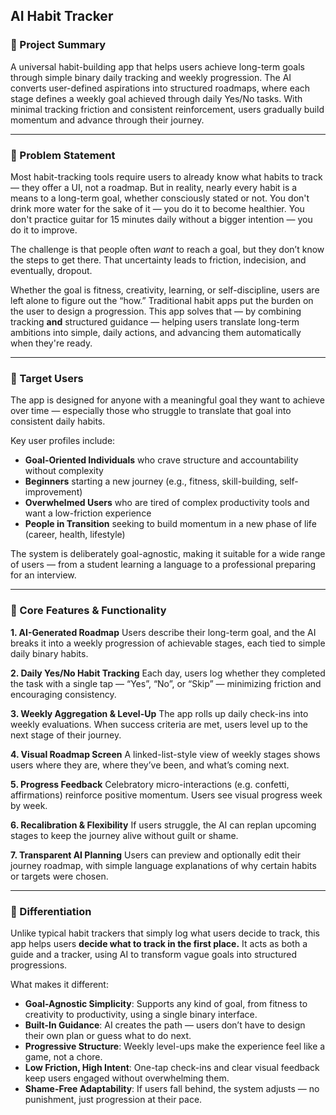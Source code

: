 ## AI Habit Tracker

### 📝 Project Summary

A universal habit-building app that helps users achieve long-term goals through simple binary daily tracking and weekly progression. The AI converts user-defined aspirations into structured roadmaps, where each stage defines a weekly goal achieved through daily Yes/No tasks. With minimal tracking friction and consistent reinforcement, users gradually build momentum and advance through their journey.

---

### 🧩 Problem Statement

Most habit-tracking tools require users to already know what habits to track — they offer a UI, not a roadmap. But in reality, nearly every habit is a means to a long-term goal, whether consciously stated or not. You don't drink more water for the sake of it — you do it to become healthier. You don't practice guitar for 15 minutes daily without a bigger intention — you do it to improve.

The challenge is that people often *want* to reach a goal, but they don’t know the steps to get there. That uncertainty leads to friction, indecision, and eventually, dropout.

Whether the goal is fitness, creativity, learning, or self-discipline, users are left alone to figure out the “how.” Traditional habit apps put the burden on the user to design a progression. This app solves that — by combining tracking **and** structured guidance — helping users translate long-term ambitions into simple, daily actions, and advancing them automatically when they're ready.

---

### 🎯 Target Users

The app is designed for anyone with a meaningful goal they want to achieve over time — especially those who struggle to translate that goal into consistent daily habits.

Key user profiles include:

* **Goal-Oriented Individuals** who crave structure and accountability without complexity
* **Beginners** starting a new journey (e.g., fitness, skill-building, self-improvement)
* **Overwhelmed Users** who are tired of complex productivity tools and want a low-friction experience
* **People in Transition** seeking to build momentum in a new phase of life (career, health, lifestyle)

The system is deliberately goal-agnostic, making it suitable for a wide range of users — from a student learning a language to a professional preparing for an interview.

---

### 🧱 Core Features & Functionality

**1. AI-Generated Roadmap**
Users describe their long-term goal, and the AI breaks it into a weekly progression of achievable stages, each tied to simple daily binary habits.

**2. Daily Yes/No Habit Tracking**
Each day, users log whether they completed the task with a single tap — “Yes”, “No”, or “Skip” — minimizing friction and encouraging consistency.

**3. Weekly Aggregation & Level-Up**
The app rolls up daily check-ins into weekly evaluations. When success criteria are met, users level up to the next stage of their journey.

**4. Visual Roadmap Screen**
A linked-list-style view of weekly stages shows users where they are, where they’ve been, and what’s coming next.

**5. Progress Feedback**
Celebratory micro-interactions (e.g. confetti, affirmations) reinforce positive momentum. Users see visual progress week by week.

**6. Recalibration & Flexibility**
If users struggle, the AI can replan upcoming stages to keep the journey alive without guilt or shame.

**7. Transparent AI Planning**
Users can preview and optionally edit their journey roadmap, with simple language explanations of why certain habits or targets were chosen.

---

### 🧭 Differentiation

Unlike typical habit trackers that simply log what users decide to track, this app helps users **decide what to track in the first place.** It acts as both a guide and a tracker, using AI to transform vague goals into structured progressions.

What makes it different:

* **Goal-Agnostic Simplicity**: Supports any kind of goal, from fitness to creativity to productivity, using a single binary interface.
* **Built-In Guidance**: AI creates the path — users don’t have to design their own plan or guess what to do next.
* **Progressive Structure**: Weekly level-ups make the experience feel like a game, not a chore.
* **Low Friction, High Intent**: One-tap check-ins and clear visual feedback keep users engaged without overwhelming them.
* **Shame-Free Adaptability**: If users fall behind, the system adjusts — no punishment, just progression at their pace.

